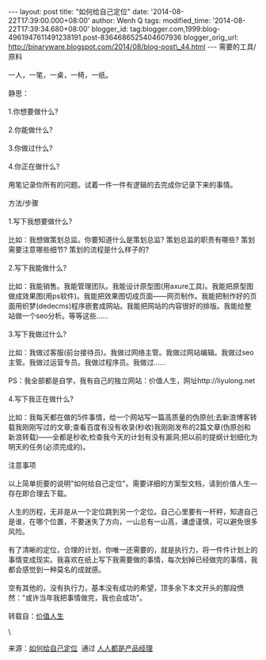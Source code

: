 --- layout: post title: "如何给自己定位" date:
'2014-08-22T17:39:00.000+08:00' author: Wenh Q tags: modified\_time:
'2014-08-22T17:39:34.680+08:00' blogger\_id:
tag:blogger.com,1999:blog-4961947611491238191.post-8364686525404607936
blogger\_orig\_url:
http://binaryware.blogspot.com/2014/08/blog-post\_44.html ---
需要的工具/原料\
\
一人，一笔，一桌，一椅，一纸。\
\
静思：\
\
1.你想要做什么?\
\
2.你能做什么?\
\
3.你做过什么?\
\
4.你正在做什么?\
\
用笔记录你所有的问题。试着一件一件有逻辑的去完成你记录下来的事情。\
\
方法/步骤\
\
1.写下我想要做什么?\
\
比如：我想做策划总监。你要知道什么是策划总监? 策划总监的职责有哪些?
策划需要注意哪些细节? 策划的流程是什么样子的?\
\
2.写下我能做什么?\
\
比如：我能销售。我能管理团队。我能设计原型图(用axure工具)。我能把原型图做成效果图(用ps软件)。我能把效果图切成页面——网页制作。我能把制作好的页面用织梦(dedecms)程序嵌套成网站。我能把网站的内容很好的排版。我能给整站做一个seo分析。等等这些……\
\
3.写下我做过什么?\
\
比如：我做过客服(前台接待员)。我做过网络主管。我做过网站编辑。我做过seo主管。我做过运营专员。我做过程序员。我做过……\
\
PS：我全部都是自学，我有自己的独立网站：价值人生，网址http://liyulong.net\
\
4.写下我正在做什么?\
\
比如：我每天都在做的5件事情，给一个网站写一篇高质量的伪原创;去新浪博客转载我刚刚写过的文章;查看百度有没有收录(秒收)我刚刚发布的2篇文章(伪原创和新浪转载)——全都是秒收;检查我今天的计划有没有漏洞;把以前的提纲计划细化为明天的任务(必须完成的)。\
\
注意事项\
\
以上简单扼要的说明"如何给自己定位"。需要详细的方案型文档，请到价值人生—存在即合理去下载。\
\
人生的历程，无非是从一个定位跳到另一个定位。自己心里要有一杆秤，知道自己是谁，在哪个位置，不要迷失了方向，一山总有一山高，谦虚谨慎，可以避免很多风险。\
\
有了清晰的定位，合理的计划，你唯一还需要的，就是执行力，将一件件计划上的事情变成现实。我喜欢在纸上写下我需要做的事情，每次划掉已经做完的事情，我都会感觉到一种莫名的成就感。\
\
空有其他的，没有执行力，基本没有成功的希望，顶多余下本文开头的那段愤然："或许当年我把事情做完，我也会成功"。\
\
转载自：[价值人生](http://liyulong.net/post/35.html)
<div>

\

</div>

<div>

来源：[如何给自己定位](http://www.woshipm.com/pmd/98513.html)  通过 [人人都是产品经理](http://www.woshipm.com/)

</div>
